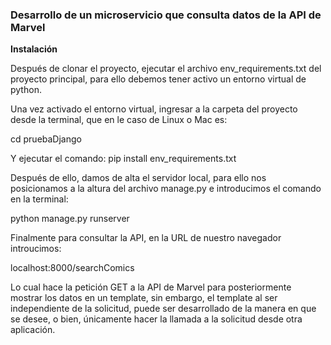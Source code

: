  ### Desarrollo de un microservicio que consulta datos de la API de Marvel
 
 **Instalación**
 
 Después de clonar el proyecto, ejecutar el archivo env_requirements.txt del proyecto principal, 
 para ello debemos tener activo un entorno virtual de python.
 
 Una vez activado el entorno virtual, ingresar a la carpeta del proyecto desde la terminal, 
 que en le caso de Linux o Mac es:
 
 cd pruebaDjango
 
 Y ejecutar el comando:
 pip install env_requirements.txt
 
 Después de ello, damos de alta el servidor local, para ello nos posicionamos a la altura del archivo manage.py e introducimos 
 el comando en la terminal:
 
 python manage.py runserver
 
 Finalmente para consultar la API, en la URL de nuestro navegador introucimos:

 localhost:8000/searchComics
 
 Lo cual hace la petición GET a la API de Marvel para posteriormente mostrar los datos en un template, sin embargo, el template al ser independiente
 de la solicitud, puede ser desarrollado de la manera en que se desee, o bien, únicamente hacer la llamada a la solicitud desde otra aplicación.
 
